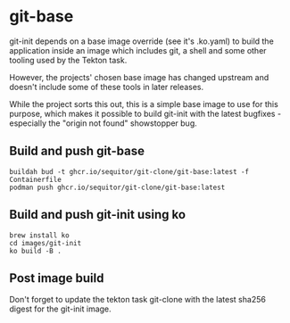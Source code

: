 # git-base

git-init depends on a base image override (see it's .ko.yaml) to build the application inside an image which includes git, a shell and some other tooling used by the Tekton task.

However, the projects' chosen base image has changed upstream and doesn't include some of these tools in later releases.

While the project sorts this out, this is a simple base image to use for this purpose, which makes it possible to build git-init with the latest bugfixes - especially the "origin not found" showstopper bug.

## Build and push git-base

    buildah bud -t ghcr.io/sequitor/git-clone/git-base:latest -f Containerfile
    podman push ghcr.io/sequitor/git-clone/git-base:latest

## Build and push git-init using ko

    brew install ko
    cd images/git-init
    ko build -B .

## Post image build

Don't forget to update the tekton task git-clone with the latest sha256 digest for the git-init image.
